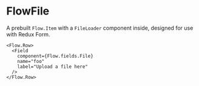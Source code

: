 FlowFile
====

      
A prebuilt `Flow.Item` with a `FileLoader` component inside, designed for use with Redux Form.

```
<Flow.Row>
  <Field
    component={Flow.fields.File}
    name="foo"
    label="Upload a file here"
  />
</Flow.Row>
```
